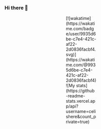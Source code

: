 ### Hi there 👋
<div id="wakatime" style="margin: 0 auto; width: 100px;">[![wakatime](https://wakatime.com/badge/user/9935d6be-c7e4-421c-af22-2d0836facbf4.svg)](https://wakatime.com/@9935d6be-c7e4-421c-af22-2d0836facbf4)
<br>
![My stats](https://github-readme-stats.vercel.app/api?username=celishere&count_private=true)
